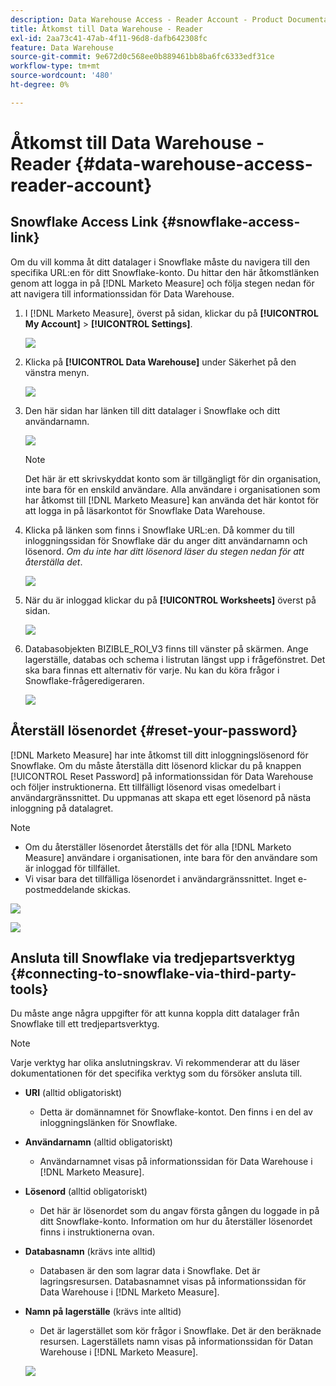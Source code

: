 ```yaml
---
description: Data Warehouse Access - Reader Account - Product Documentation
title: Åtkomst till Data Warehouse - Reader
exl-id: 2aa73c41-47ab-4f11-96d8-dafb642308fc
feature: Data Warehouse
source-git-commit: 9e672d0c568ee0b889461bb8ba6fc6333edf31ce
workflow-type: tm+mt
source-wordcount: '480'
ht-degree: 0%

---
```


# Åtkomst till Data Warehouse - Reader {#data-warehouse-access-reader-account}

## Snowflake Access Link {#snowflake-access-link}

Om du vill komma åt ditt datalager i Snowflake måste du navigera till den specifika URL:en för ditt Snowflake-konto. Du hittar den här åtkomstlänken genom att logga in på [!DNL Marketo Measure] och följa stegen nedan för att navigera till informationssidan för Data Warehouse.

1. I [!DNL Marketo Measure], överst på sidan, klickar du på **[!UICONTROL My Account]** > **[!UICONTROL Settings]**.

   ![](assets/data-warehouse-access-reader-account-1.png)

1. Klicka på **[!UICONTROL Data Warehouse]** under Säkerhet på den vänstra menyn.

   ![](assets/data-warehouse-access-reader-account-2.png)

1. Den här sidan har länken till ditt datalager i Snowflake och ditt användarnamn.

   ![](assets/data-warehouse-access-reader-account-3.png)

   >[!NOTE]
   >
   >Det här är ett skrivskyddat konto som är tillgängligt för din organisation, inte bara för en enskild användare. Alla användare i organisationen som har åtkomst till [!DNL Marketo Measure] kan använda det här kontot för att logga in på läsarkontot för Snowflake Data Warehouse.

1. Klicka på länken som finns i Snowflake URL:en. Då kommer du till inloggningssidan för Snowflake där du anger ditt användarnamn och lösenord. _Om du inte har ditt lösenord läser du stegen nedan för att återställa det_.

   ![](assets/data-warehouse-access-reader-account-4.png)

1. När du är inloggad klickar du på **[!UICONTROL Worksheets]** överst på sidan.

   ![](assets/data-warehouse-access-reader-account-5.png)

1. Databasobjekten BIZIBLE_ROI_V3 finns till vänster på skärmen. Ange lagerställe, databas och schema i listrutan längst upp i frågefönstret. Det ska bara finnas ett alternativ för varje. Nu kan du köra frågor i Snowflake-frågeredigeraren.

   ![](assets/data-warehouse-access-reader-account-6.png)

## Återställ lösenordet {#reset-your-password}

[!DNL Marketo Measure] har inte åtkomst till ditt inloggningslösenord för Snowflake. Om du måste återställa ditt lösenord klickar du på knappen [!UICONTROL Reset Password] på informationssidan för Data Warehouse och följer instruktionerna. Ett tillfälligt lösenord visas omedelbart i användargränssnittet. Du uppmanas att skapa ett eget lösenord på nästa inloggning på datalagret.

>[!NOTE]
>
>* Om du återställer lösenordet återställs det för alla [!DNL Marketo Measure] användare i organisationen, inte bara för den användare som är inloggad för tillfället.
>* Vi visar bara det tillfälliga lösenordet i användargränssnittet. Inget e-postmeddelande skickas.

![](assets/data-warehouse-access-reader-account-7.png)

![](assets/data-warehouse-access-reader-account-8.png)

## Ansluta till Snowflake via tredjepartsverktyg {#connecting-to-snowflake-via-third-party-tools}

Du måste ange några uppgifter för att kunna koppla ditt datalager från Snowflake till ett tredjepartsverktyg.

>[!NOTE]
>
>Varje verktyg har olika anslutningskrav. Vi rekommenderar att du läser dokumentationen för det specifika verktyg som du försöker ansluta till.

* **URI** (alltid obligatoriskt)
   * Detta är domännamnet för Snowflake-kontot. Den finns i en del av inloggningslänken för Snowflake.
* **Användarnamn** (alltid obligatoriskt)
   * Användarnamnet visas på informationssidan för Data Warehouse i [!DNL Marketo Measure].
* **Lösenord** (alltid obligatoriskt)
   * Det här är lösenordet som du angav första gången du loggade in på ditt Snowflake-konto. Information om hur du återställer lösenordet finns i instruktionerna ovan.
* **Databasnamn** (krävs inte alltid)
   * Databasen är den som lagrar data i Snowflake. Det är lagringsresursen. Databasnamnet visas på informationssidan för Data Warehouse i [!DNL Marketo Measure].
* **Namn på lagerställe** (krävs inte alltid)
   * Det är lagerstället som kör frågor i Snowflake. Det är den beräknade resursen. Lagerställets namn visas på informationssidan för Datan Warehouse i [!DNL Marketo Measure].

  ![](assets/data-warehouse-access-reader-account-9.png)
